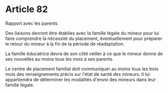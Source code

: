 # Article 82

Rapport avec les parents

Des liaisons devront être établies avec la famille légale du mineur pour lui faire comprendre la nécessité du placement, éventuellement pour préparer le retour du mineur à la fin de la période de réadaptation.

La famille éducatrice devra de son côté veiller à ce que le mineur donne de ses nouvelles au moins tous les mois à ses parents.

Le centre de placement familial doit communiquer au moins tous les trois mois des renseignements précis sur l'état de santé des mineurs. Il lui appartiendra de déterminer les modalités d'envoi des mineurs dans leur famille légale.
